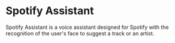 # Spotify Assistant
Spotify Assistant is a voice assistant designed for Spotify with the recognition of the user's face to suggest a track or an artist.


